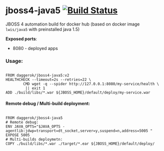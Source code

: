 # jboss4-java5 [![Build Status](https://travis-ci.org/daggerok/jboss4-java5.svg?branch=master)](https://travis-ci.org/daggerok/jboss4-java5)
JBOSS 4 automation build for docker hub (based on docker image `lwis/java5` with preinstalled java 1.5)

**Exposed ports**:

- 8080 - deployed apps

### Usage:

```

FROM daggerok/jboss4-java5:v2
HEALTHCHECK --timeout=2s --retries=22 \
        CMD wget -q --spider http://127.0.0.1:8080/my-service/health \
         || exit 1
ADD ./build/libs/*.war ${JBOSS_HOME}/default/deploy/my-service.war
```

#### Remote debug / Multi-build deployment:

```

FROM daggerok/jboss4-java5
# Remote debug:
ENV JAVA_OPTS="$JAVA_OPTS -agentlib:jdwp=transport=dt_socket,server=y,suspend=n,address=5005 "
EXPOSE 5005
# Multi-builds deploymetn:
COPY ./build/libs/*.war ./target/*.ear ${JBOSS_HOME}/default/deploy/
```

